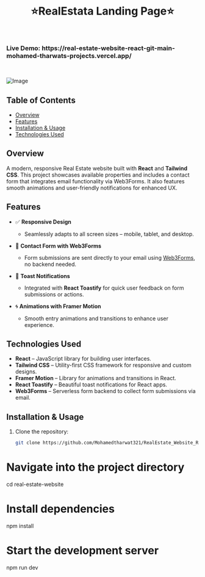 <h1 align="center"> ⭐️RealEstata Landing Page⭐️ </h1> <br>
 <h3 algin="center"> Live Demo: https://real-estate-website-react-git-main-mohamed-tharwats-projects.vercel.app/ </h3> <br>


![Image](https://github.com/user-attachments/assets/34f273ab-f98d-49f1-898b-fcf118d3ffb2)


## Table of Contents
- [Overview](#overview)
- [Features](#features)
- [Installation & Usage](#installation--usage)
- [Technologies Used](#technologies-used)


## Overview
A modern, responsive Real Estate website built with **React** and **Tailwind CSS**. This project showcases available properties and includes a contact form that integrates email functionality via Web3Forms. It also features smooth animations and user-friendly notifications for enhanced UX.

## Features
- ✅ **Responsive Design**
  - Seamlessly adapts to all screen sizes – mobile, tablet, and desktop.

- 💌 **Contact Form with Web3Forms**
  - Form submissions are sent directly to your email using [Web3Forms](https://web3forms.com), no backend needed.

- 🎉 **Toast Notifications**
  - Integrated with **React Toastify** for quick user feedback on form submissions or actions.

- 🌀 **Animations with Framer Motion**
  - Smooth entry animations and transitions to enhance user experience.

## Technologies Used
- **React** – JavaScript library for building user interfaces.
- **Tailwind CSS** – Utility-first CSS framework for responsive and custom designs.
- **Framer Motion** – Library for animations and transitions in React.
- **React Toastify** – Beautiful toast notifications for React apps.
- **Web3Forms** – Serverless form backend to collect form submissions via email.



## Installation & Usage
1. Clone the repository:
   ```bash
   git clone https://github.com/Mohamedtharwat321/RealEstate_Website_React.git

# Navigate into the project directory
cd real-estate-website

# Install dependencies
npm install

# Start the development server
npm run dev

